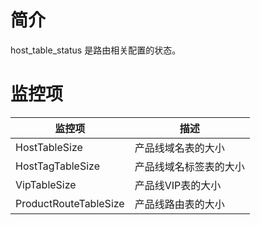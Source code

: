 # 简介

host_table_status 是路由相关配置的状态。

# 监控项

| 监控项                | 描述               |
| --------------------- | ------------------ |
| HostTableSize         | 产品线域名表的大小       |
| HostTagTableSize      | 产品线域名标签表的大小    |
| VipTableSize          | 产品线VIP表的大小        |
| ProductRouteTableSize | 产品线路由表的大小 |
